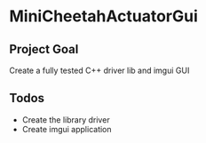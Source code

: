 # MiniCheetahActuatorGui

## Project Goal
Create a fully tested C++ driver lib and imgui GUI

## Todos
* Create the library driver
* Create imgui application
